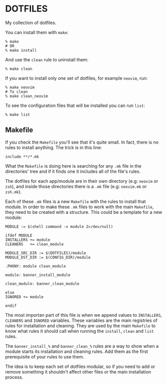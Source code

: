 # DOTFILES

My collection of dotfiles.

You can install them with `make`:

```
% make
# OR
% make install
```

And use the `clean` rule to uninstall them:

```
% make clean
```

If you want to install only one set of dotfiles, for example `neovim`, run:

```
% make neovim
# To clean
% make clean_neovim
```

To see the configuration files that will be installed you can run `list`:

```
% make list
```

## Makefile

If you check the `Makefile` you'll see that it's quite small. In fact, there is no rules to install anything. The trick is in this line:

```make
include **/*.mk
```

What the `Makefile` is doing here is searching for any `.mk` file in the directories' tree and if it finds one it includes all of the file's rules.

The dotfiles for each app/module are in their own directory (e.g: `neovim` or `zsh`), and inside those directories there is a `.mk` file (e.g: `neovim.mk` or `zsh.mk`).

Each of these `.mk` files is a new `Makefile` with the rules to install that module. In order to make these `.mk` files to work with the main `Makefile`, they need to be created with a structure. This could be a template for a new module:

```make
MODULE := $(shell command -v module 2>/dev/null)

ifdef MODULE
INSTALLERS += module
CLEANERS   += clean_module

MODULE_SRC_DIR := $(DOTFILES)/module
MODULE_DST_DIR := $(CONFIG_DIR)/module

.PHONY: module clean_module

module: banner_install_module

clean_module: banner_clean_module

else
IGNORED += module

endif
```

The most importan part of this file is when we append values to `INSTALLERS`, `CLEANERS` and `IGNORED` variables. These variables are the main registries of rules for installation and cleaning. They are used by the main `Makefile` to know what rules it should call when running the `install`, `clean` and `list` rules.

The `banner_install_%` and `banner_clean_%` rules are a way to show when a module starts its installation and cleaning rules. Add them as the first prerequisite of your rules to use them.

The idea is to keep each set of dotfiles modular, so if you need to add or remove something it shouldn't affect other files or the main installation process.

